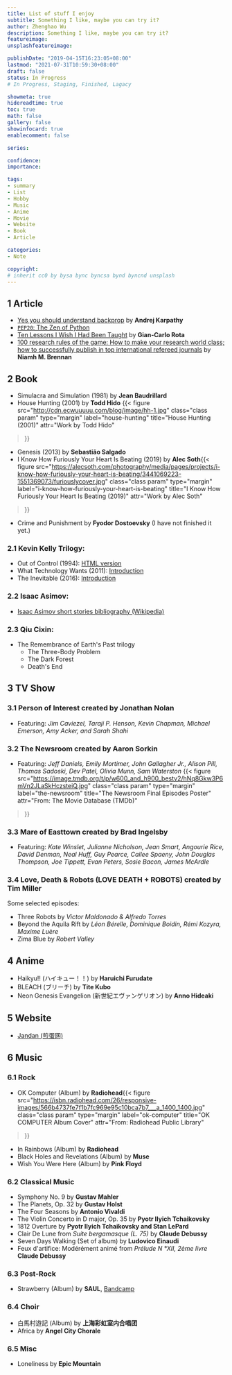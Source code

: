 ```yaml
---
title: List of stuff I enjoy
subtitle: Something I like, maybe you can try it?
author: Zhenghao Wu
description: Something I like, maybe you can try it?
featureimage: 
unsplashfeatureimage: 

publishDate: "2019-04-15T16:23:05+08:00"
lastmod: "2021-07-31T10:59:30+08:00"
draft: false
status: In Progress
# In Progress, Staging, Finished, Lagacy

showmeta: true
hidereadtime: true
toc: true
math: false
gallery: false
showinfocard: true
enablecomment: false

series: 

confidence: 
importance: 

tags:
- summary
- List
- Hobby
- Music
- Anime
- Movie
- Website
- Book
- Article

categories:
- Note

copyright: 
# inherit cc0 by bysa bync byncsa bynd byncnd unsplash
---
```


<!--more-->

## 1 Article

- [Yes you should understand backprop](https://medium.com/@karpathy/yes-you-should-understand-backprop-e2f06eab496b) by **Andrej Karpathy**
- [`PEP20`: The Zen of Python](https://www.python.org/dev/peps/pep-0020/)
- [Ten Lessons I Wish I Had Been Taught](https://www.ams.org/notices/199701/comm-rota.pdf) by **Gian-Carlo Rota**
- [100 research rules of the game: How to make your research world class; how to successfully publish in top international refereed journals](https://www.emerald.com/insight/content/doi/10.1108/AAAJ-02-2019-032/full/html) by **Niamh M. Brennan**

## 2 Book

- Simulacra and Simulation (1981) by **Jean Baudrillard**
- House Hunting (2001) by **Todd Hido** {{< figure
  src="http://cdn.ecwuuuuu.com/blog/image/hh-1.jpg"
  class="class param"
  type="margin"
  label="house-hunting"
  title="House Hunting (2001)"
  attr="Work by Todd Hido"
 >}}
- Genesis (2013) by **Sebastião Salgado**
- I Know How Furiously Your Heart Is Beating (2019) by **Alec Soth**{{< figure
  src="https://alecsoth.com/photography/media/pages/projects/i-know-how-furiously-your-heart-is-beating/3441069223-1551369073/furiouslycover.jpg"
  class="class param"
  type="margin"
  label="i-know-how-furiously-your-heart-is-beating"
  title="I Know How Furiously Your Heart Is Beating (2019)"
  attr="Work by Alec Soth"
 >}}
- Crime and Punishment by **Fyodor Dostoevsky** (I have not finished it yet.)

### 2.1 Kevin Kelly Trilogy:
- Out of Control (1994): [HTML version](http://kk.org/outofcontrol/contents.php)
- What Technology Wants (2011): [Introduction](https://kk.org/books/what-technology-wants/)
- The Inevitable (2016): [Introduction](https://kk.org/books/the-inevitable/)

### 2.2 Isaac Asimov:
- [Isaac Asimov short stories bibliography (Wikipedia)](https://en.wikipedia.org/wiki/Isaac_Asimov_short_stories_bibliography)

### 2.3 Qiu Cixin:
- The Remembrance of Earth's Past trilogy
  - The Three-Body Problem
  - The Dark Forest
  - Death's End

## 3 TV Show

### 3.1 Person of Interest created by **Jonathan Nolan**
  - Featuring: *Jim Caviezel, Taraji P. Henson, Kevin Chapman, Michael Emerson, Amy Acker, and Sarah Shahi*

### 3.2 The Newsroom created by **Aaron Sorkin**
- Featuring: *Jeff Daniels, Emily Mortimer, John Gallagher Jr., Alison Pill, Thomas Sadoski, Dev Patel, Olivia Munn, Sam Waterston* {{< figure
  src="https://image.tmdb.org/t/p/w600_and_h900_bestv2/hNq8Gkw3P6mVn2JLaSkHczsteiQ.jpg"
  class="class param"
  type="margin"
  label="the-newsroom"
  title="The Newsroom Final Episodes Poster"
  attr="From: The Movie Database (TMDb)"
 >}}

### 3.3 Mare of Easttown created by **Brad Ingelsby**
- Featuring: *Kate Winslet, Julianne Nicholson, Jean Smart, Angourie Rice, David Denman, Neal Huff, Guy Pearce, Cailee Spaeny, John Douglas Thompson, Joe Tippett, Evan Peters, Sosie Bacon, James McArdle*

### 3.4 Love, Death & Robots (LOVE DEATH + ROBOTS) created by Tim Miller
Some selected episodes:
- Three Robots by *Victor Maldonado & Alfredo Torres*
- Beyond the Aquila Rift by *Léon Bérelle, Dominique Boidin, Rémi Kozyra, Maxime Luère*
- Zima Blue by *Robert Valley*


## 4 Anime

- Haikyu!! (ハイキュー！！) by **Haruichi Furudate**
- BLEACH (ブリーチ) by **Tite Kubo**
- Neon Genesis Evangelion (新世紀エヴァンゲリオン) by **Anno Hideaki**

## 5 Website

- [Jandan (煎蛋网)](https://jandan.net)

## 6 Music

### 6.1 Rock

- OK Computer (Album) by **Radiohead**{{< figure
  src="https://isbn.radiohead.com/26/responsive-images/566b4737fe7f1b7fc969e95c10bca7b7___a_1400_1400.jpg"
  class="class param"
  type="margin"
  label="ok-computer"
  title="OK COMPUTER Album Cover"
  attr="From: Radiohead Public Library"
 >}}
- In Rainbows (Album) by **Radiohead**
- Black Holes and Revelations (Album) by **Muse**
- Wish You Were Here (Album) by **Pink Floyd**

### 6.2 Classical Music

- Symphony No. 9 by **Gustav Mahler**
- The Planets, Op. 32 by **Gustav Holst**
- The Four Seasons by **Antonio Vivaldi**
- The Violin Concerto in D major, Op. 35 by **Pyotr Ilyich Tchaikovsky**
- 1812 Overture by **Pyotr Ilyich Tchaikovsky and Stan LePard**
- Clair De Lune from *Suite bergamasque (L. 75)* by **Claude Debussy**
- Seven Days Walking (Set of album) by **Ludovico Einaudi**
- Feux d'artifice: Modérément animé from *Prélude N °XII, 2ème livre* **Claude Debussy**


### 6.3 Post-Rock

- Strawberry (Album) by **SAUL**, [Bandcamp](https://wearybirdrecords.bandcamp.com/album/strawberry)

### 6.4 Choir

- 白馬村遊記 (Album) by **上海彩虹室内合唱团**
- Africa by **Angel City Chorale**

### 6.5 Misc

- Loneliness by **Epic Mountain**
